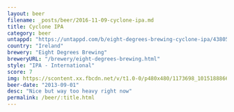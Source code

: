 ```yaml
---
layout: beer
filename: _posts/beer/2016-11-09-cyclone-ipa.md
title: Cyclone IPA
category: beer
untappd: "https://untappd.com/b/eight-degrees-brewing-cyclone-ipa/438052"
country: "Ireland"
brewery: "Eight Degrees Brewing"
breweryURL: "/brewery/eight-degrees-brewing.html"
style: "IPA - International"
score: 7
img: https://scontent.xx.fbcdn.net/v/t1.0-0/p480x480/1173698_10151888668208745_564925063_n.jpg?_nc_cat=0&oh=2572de60fb903133c95487abcb62b38b&oe=5B8339CC
beer-date: "2013-09-01"
desc: "Nice but way too heavy right now"
permalink: /beer/:title.html
---
```

